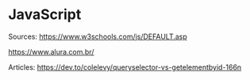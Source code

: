 # JavaScript

Sources:
https://www.w3schools.com/js/DEFAULT.asp


https://www.alura.com.br/

Articles:
https://dev.to/colelevy/queryselector-vs-getelementbyid-166n
